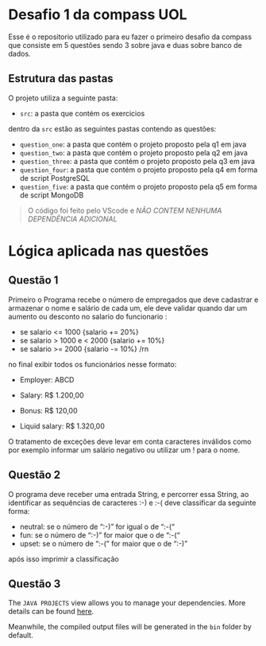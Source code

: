 # Desafio 1 da compass UOL

Esse é o repositorio utilizado para eu fazer o primeiro desafio da compass que consiste em 5 questões sendo 3 sobre java e duas sobre banco de dados.

## Estrutura das pastas

O projeto utiliza a seguinte pasta:

- `src`: a pasta que contém os exercicios

dentro da `src` estão as seguintes pastas contendo as questões:

- `question_one`: a pasta que contém o projeto proposto pela q1 em java
- `question_two`: a pasta que contém o projeto proposto pela q2 em java
- `question_three`: a pasta que contém o projeto proposto pela q3 em java
- `question_four`: a pasta que contém o projeto proposto pela q4 em forma de script PostgreSQL
- `question_five`: a pasta que contém o projeto proposto pela q5 em forma de script MongoDB

> O código foi feito pelo VScode e *NÃO CONTEM NENHUMA DEPENDÊNCIA ADICIONAL*

# Lógica aplicada nas questões

## Questão 1

Primeiro o Programa recebe o número de empregados que deve cadastrar e armazenar o nome e salário de cada um, ele deve validar quando dar um aumento ou desconto no salario do funcionario	: 

- se salario <= 1000 {salario += 20%}
- se salario > 1000 e < 2000 {salario += 10%} 
- se salario >= 2000 {salario -= 10%} /rn

no final exibir todos os funcionários nesse formato:

- Employer: ABCD

- Salary: R$ 1.200,00

- Bonus: R$ 120,00

- Liquid salary: R$ 1.320,00


O tratamento de exceções deve levar em conta caracteres inválidos como por exemplo informar um salário negativo ou utilizar um ! para o nome.

## Questão 2

O programa deve receber uma entrada String, e percorrer essa String, ao identificar as sequências de caracteres :-) e :-( deve classificar da seguinte forma: 

- neutral: se o número de “:-)” for igual o de “:-(“
- fun: se o número de “:-)” for maior que o de “:-(“
- upset: se o número de “:-(” for maior que o de “:-)”

após isso imprimir a classificação 

## Questão 3

The `JAVA PROJECTS` view allows you to manage your dependencies. More details can be found [here](https://github.com/microsoft/vscode-java-dependency#manage-dependencies).

Meanwhile, the compiled output files will be generated in the `bin` folder by default.